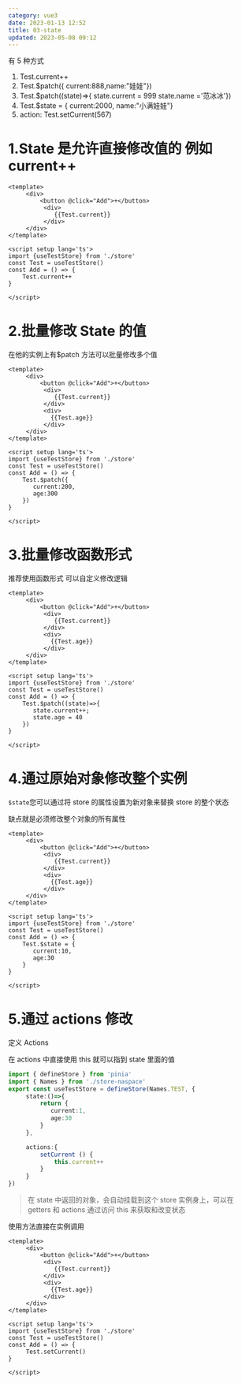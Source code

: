 ```yaml
---
category: vue3
date: 2023-01-13 12:52
title: 03-state
updated: 2023-05-08 09:12
---
```


有 5 种方式

1. Test.current++
2. Test.$patch({ current:888,name:"娃娃"})
3. Test.$patch((state)=>{ state.current = 999 state.name ='范冰冰'})
4. Test.$state = { current:2000, name:"小满娃娃"}
5. action: Test.setCurrent(567)

# 1.State 是允许直接修改值的 例如 current++

```vue
<template>
     <div>
         <button @click="Add">+</button>
          <div>
             {{Test.current}}
          </div>
     </div>
</template>

<script setup lang='ts'>
import {useTestStore} from './store'
const Test = useTestStore()
const Add = () => {
    Test.current++
}

</script>
```

# 2.批量修改 State 的值

在他的实例上有$patch 方法可以批量修改多个值

```vue
<template>
     <div>
         <button @click="Add">+</button>
          <div>
             {{Test.current}}
          </div>
          <div>
            {{Test.age}}
          </div>
     </div>
</template>

<script setup lang='ts'>
import {useTestStore} from './store'
const Test = useTestStore()
const Add = () => {
    Test.$patch({
       current:200,
       age:300
    })
}

</script>
```

# 3.批量修改函数形式

推荐使用函数形式 可以自定义修改逻辑

```vue
<template>
     <div>
         <button @click="Add">+</button>
          <div>
             {{Test.current}}
          </div>
          <div>
            {{Test.age}}
          </div>
     </div>
</template>

<script setup lang='ts'>
import {useTestStore} from './store'
const Test = useTestStore()
const Add = () => {
    Test.$patch((state)=>{
       state.current++;
       state.age = 40
    })
}

</script>
```

# 4.通过原始对象修改整个实例

`$state`您可以通过将 store 的属性设置为新对象来替换 store 的整个状态

缺点就是必须修改整个对象的所有属性

```vue
<template>
     <div>
         <button @click="Add">+</button>
          <div>
             {{Test.current}}
          </div>
          <div>
            {{Test.age}}
          </div>
     </div>
</template>

<script setup lang='ts'>
import {useTestStore} from './store'
const Test = useTestStore()
const Add = () => {
    Test.$state = {
       current:10,
       age:30
    }
}

</script>
```

# 5.通过 actions 修改

定义 Actions

在 actions 中直接使用 this 就可以指到 state 里面的值

```ts
import { defineStore } from 'pinia'
import { Names } from './store-naspace'
export const useTestStore = defineStore(Names.TEST, {
     state:()=>{
         return {
            current:1,
            age:30
         }
     },

     actions:{
         setCurrent () {
             this.current++
         }
     }
})
```

> 在 state 中返回的对象，会自动挂载到这个 store 实例身上，可以在 getters 和 actions 通过访问 this 来获取和改变状态

使用方法直接在实例调用

```vue
<template>
     <div>
         <button @click="Add">+</button>
          <div>
             {{Test.current}}
          </div>
          <div>
            {{Test.age}}
          </div>
     </div>
</template>

<script setup lang='ts'>
import {useTestStore} from './store'
const Test = useTestStore()
const Add = () => {
     Test.setCurrent()
}

</script>
```